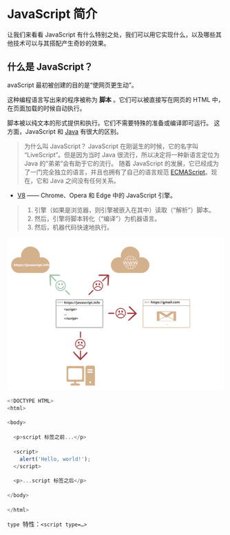 # JavaScript 简介

让我们来看看 JavaScript 有什么特别之处，我们可以用它实现什么，以及哪些其他技术可以与其搭配产生奇妙的效果。

## 什么是 JavaScript？

avaScript 最初被创建的目的是“使网页更生动”。

这种编程语言写出来的程序被称为 **脚本** 。它们可以被直接写在网页的 HTML 中，在页面加载的时候自动执行。

脚本被以纯文本的形式提供和执行。它们不需要特殊的准备或编译即可运行。
这方面，JavaScript 和 [Java](<https://en.wikipedia.org/wiki/Java_(programming_language)>) 有很大的区别。

> 为什么叫 JavaScript？
> JavaScript 在刚诞生的时候，它的名字叫 “LiveScript”。但是因为当时 Java 很流行，所以决定将一种新语言定位为 Java 的“弟弟”会有助于它的流行。
> 随着 JavaScript 的发展，它已经成为了一门完全独立的语言，并且也拥有了自己的语言规范 [ECMAScript](http://en.wikipedia.org/wiki/ECMAScript)。现在，它和 Java 之间没有任何关系。

- [V8]() —— Chrome、Opera 和 Edge 中的 JavaScript 引擎。

> 1. 引擎（如果是浏览器，则引擎被嵌入在其中）读取（“解析”）脚本。
> 2. 然后，引擎将脚本转化（“编译”）为机器语言。
> 3. 然后，机器代码快速地执行。

![图片](./../assert/imgs/intro.png)

```js
<!DOCTYPE HTML>
<html>

<body>

  <p>script 标签之前...</p>

  <script>
    alert('Hello, world!');
  </script>

  <p>...script 标签之后</p>

</body>

</html>
```

`type `特性：`<script type=…>`
